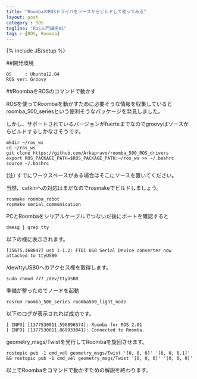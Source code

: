 ```yaml
---
title: "RoombaのROSドライバをソースからビルドして使ってみる"
layout: post
category : ROS
tagline: "ROS入門講座01"
tags : [ROS, Roomba]
---
```


{% include JB/setup %}

##開発環境

    OS     : Ubuntu12.04
    ROS ver: Groovy

##RoombaをROSのコマンドで動かす

ROSを使ってRoombaを動かすために必要そうな情報を収集しているとroomba_500_seriesという便利そうなパッケージを発見しました。

しかし、サポートされているバージョンがfuerteまでなのでgroovyはソースからビルドするしかなさそうです。

    mkdir ~/ros_ws
    cd ~/ros_ws
    git clone https://github.com/Arkapravo/roomba_500_ROS_drivers
    export ROS_PACKAGE_PATH=$ROS_PACKAGE_PATH:~/ros_ws >> ~/.bashrc
    source ~/.bashrc

(注) すでにワークスペースがある場合はそこにソースを置いてください。

当然、catkinへの対応はまだなのでrosmakeでビルドしましょう。

    rosmake roomba_robot 
    rosmake serial_communication 

PCとRoombaをシリアルケーブルでつないだ後にポートを確認すると

    dmesg | grep tty

以下の様に表示されます。

    [35675.368847] usb 1-1.2: FTDI USB Serial Device converter now attached to ttyUSB0

/dev/ttyUSB0へのアクセス権を取得します。

    sudo chmod 777 /dev/ttyUSB0

準備が整ったのでノードを起動

    rosrun roomba_500_series roomba500_light_node

以下のログが表示されれば成功です。

    [ INFO] [1377530011.590896574]: Roomba for ROS 2.01
    [ INFO] [1377530011.869933041]: Connected to Roomba.

geometry_msgs/Twistを発行してRoombaを旋回させます。

    rostopic pub -1 cmd_vel geometry_msgs/Twist '[0, 0, 0]' '[0, 0, 0.1]' && rostopic pub -1 cmd_vel geometry_msgs/Twist '[0, 0, 0]' '[0, 0, 0]'

以上でRoombaをコマンドで動かすための解説を終わります。

